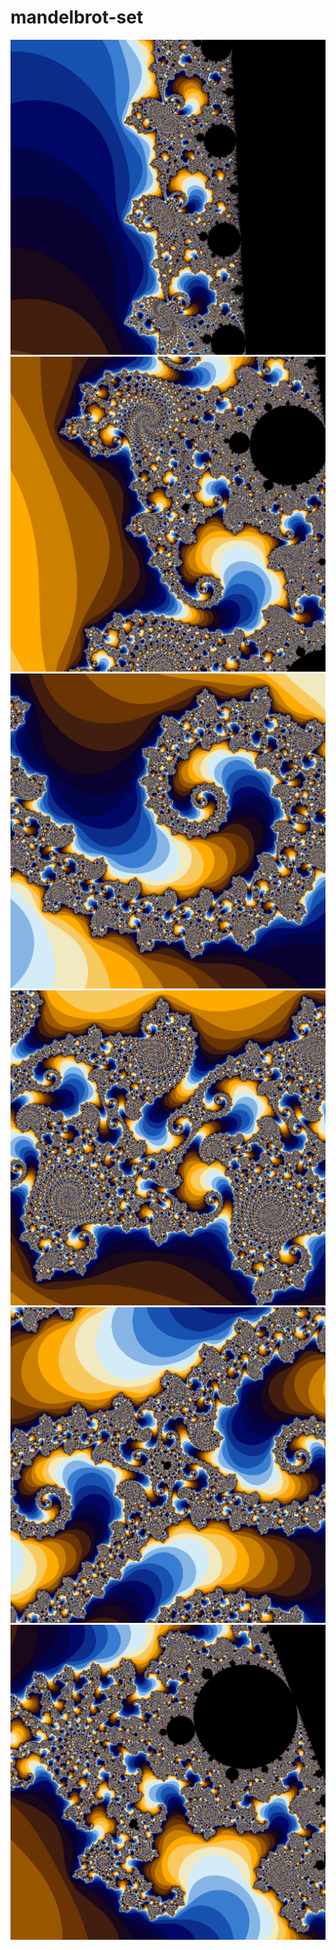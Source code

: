 mandelbrot-set
==============

![preview](img/preview.png)
![example1](img/example1.png)
![example1](img/example2.png)
![example1](img/example3.png)
![example1](img/example4.png)
![example1](img/example5.png)
